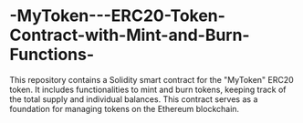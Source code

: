 # -MyToken---ERC20-Token-Contract-with-Mint-and-Burn-Functions-
This repository contains a Solidity smart contract for the "MyToken" ERC20 token. It includes functionalities to mint and burn tokens, keeping track of the total supply and individual balances. This contract serves as a foundation for managing tokens on the Ethereum blockchain.
